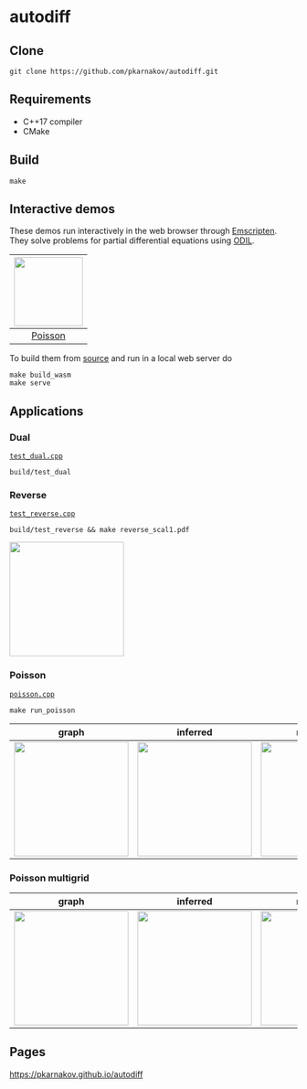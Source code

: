 # autodiff

## Clone

```
git clone https://github.com/pkarnakov/autodiff.git
```

## Requirements

* C++17 compiler
* CMake

## Build

```
make
```

## Interactive demos

These demos run interactively in the web browser through [Emscripten](https://emscripten.org).
They solve problems for partial differential equations using [ODIL](https://github.com/cselab/odil).

| [<img src="https://cselab.github.io/odil/media/wasm_poisson.png" width=120>](https://pkarnakov.github.io/autodiff/poisson) |
|:---:|
| [Poisson](https://pkarnakov.github.io/autodiff/poisson) |

To build them from [source](wasm/) and run in a local web server do
```
make build_wasm
make serve
```


## Applications

### Dual

[`test_dual.cpp`](tests/test_dual.cpp)

```
build/test_dual
```

### Reverse

[`test_reverse.cpp`](tests/test_reverse.cpp)

```
build/test_reverse && make reverse_scal1.pdf
```

<img src="https://pkarnakov.github.io/autodiff/media/reverse_scal1.svg" height="200px">

### Poisson

[`poisson.cpp`](src/poisson.cpp)

```
make run_poisson
```

| graph | inferred |reference |
:---:|:--:|:---:
<img src="https://pkarnakov.github.io/autodiff/media/poisson/poisson.svg" height="200px"> | <img src="https://pkarnakov.github.io/autodiff/media/poisson/u_00010.png" height="200px"> | <img src="https://pkarnakov.github.io/autodiff/media/poisson/uref.png" height="200px">

### Poisson multigrid

| graph | inferred| reference |
:---:|:--:|:---:
<img src="https://pkarnakov.github.io/autodiff/media/poisson_mg/poisson.svg" height="200px"> | <img src="https://pkarnakov.github.io/autodiff/media/poisson_mg/u_00010.png" height="200px"> | <img src="https://pkarnakov.github.io/autodiff/media/poisson_mg/uref.png" height="200px">


## Pages

<https://pkarnakov.github.io/autodiff>

